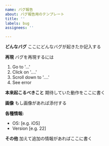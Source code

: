 ```yaml
---
name: バグ報告
about: バグ報告用のテンプレート
title: ''
labels: bug
assignees: ''

---
```


**どんなバグ**
ここにどんなバグが起きたか記入する

**再現**
バグを再現するには
1. Go to '...'
2. Click on '....'
3. Scroll down to '....'
4. See error

**本来起こるべきこと**
期待していた動作をここに書く

**画像**
もし画像があれば添付する

**各種情報:**
 - OS: [e.g. iOS]
 - Version [e.g. 22]

**その他**
加えて追加の情報があればここに書く
